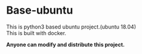 # Base-ubuntu

This is python3 based ubuntu project.(ubuntu 18.04)<br/>
This is built with docker.

**Anyone can modify and distribute this project.**

